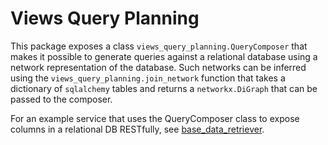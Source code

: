 
# Views Query Planning

This package exposes a class `views_query_planning.QueryComposer` that makes it
possible to generate queries against a relational database using a network
representation of the database. Such networks can be inferred using the
`views_query_planning.join_network` function that takes a dictionary of
`sqlalchemy` tables and returns a `networkx.DiGraph` that can be passed to the
composer.

For an example service that uses the QueryComposer class to expose columns in a
relational DB RESTfully, see
[base_data_retriever](https://github.com/prio-data/base_data_retriever).
